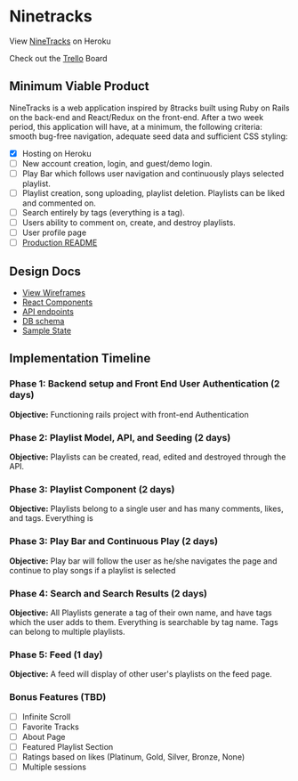 # Ninetracks

View [NineTracks][heroku] on Heroku

Check out the [Trello][trello] Board

[heroku]: https://nine-tracks.herokuapp.com/
[trello]: https://trello.com/b/1T8w0P3T/ninetracks

## Minimum Viable Product

NineTracks is a web application inspired by 8tracks built using Ruby on
Rails on the back-end and React/Redux on the front-end. After a two week
period, this application will have, at a minimum, the following
criteria: smooth bug-free navigation, adequate seed data
and sufficient CSS styling:

- [x] Hosting on Heroku
- [ ] New account creation, login, and guest/demo login.
- [ ] Play Bar which follows user navigation and continuously plays selected playlist.
- [ ] Playlist creation, song uploading, playlist deletion. Playlists can be liked and commented on.
- [ ] Search entirely by tags (everything is a tag).
- [ ] Users ability to comment on, create, and destroy playlists.
- [ ] User profile page
- [ ] [Production README](../README.md)

## Design Docs
* [View Wireframes][wireframes]
* [React Components][components]
* [API endpoints][api-endpoints]
* [DB schema][schema]
* [Sample State][sample-state]

[wireframes]: ./wireframes
[components]: info/component-hierarchy.md
[sample-state]: info/sample-state.md
[api-endpoints]: info/api-endpoints.md
[schema]: info/schema.md

## Implementation Timeline

### Phase 1: Backend setup and Front End User Authentication (2 days)

**Objective:** Functioning rails project with front-end Authentication

### Phase 2: Playlist Model, API, and Seeding (2 days)

**Objective:** Playlists can be created, read, edited and destroyed through
the API.

### Phase 3: Playlist Component (2 days)

**Objective:** Playlists belong to a single user and has many comments, likes, and tags. Everything is

### Phase 3: Play Bar and Continuous Play (2 days)

**Objective:** Play bar will follow the user as he/she navigates the page and continue
to play songs if a playlist is selected

### Phase 4: Search and Search Results (2 days)

**Objective:** All Playlists generate a tag of their own name, and have tags which the user adds to them.
Everything is searchable by tag name. Tags can belong to multiple playlists.

### Phase 5: Feed (1 day)

**Objective:** A feed will display of other user's playlists on the feed page.



### Bonus Features (TBD)
- [ ] Infinite Scroll
- [ ] Favorite Tracks
- [ ] About Page
- [ ] Featured Playlist Section
- [ ] Ratings based on likes (Platinum, Gold, Silver, Bronze, None)
- [ ] Multiple sessions

